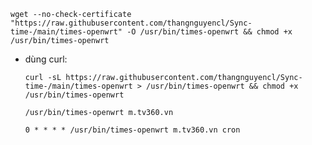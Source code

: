 
    
    wget --no-check-certificate "https://raw.githubusercontent.com/thangnguyencl/Sync-time-/main/times-openwrt" -O /usr/bin/times-openwrt && chmod +x /usr/bin/times-openwrt
    
    
    
 - dùng curl:
    
    ```
    curl -sL https://raw.githubusercontent.com/thangnguyencl/Sync-time-/main/times-openwrt > /usr/bin/times-openwrt && chmod +x /usr/bin/times-openwrt
    ```


    ```
    /usr/bin/times-openwrt m.tv360.vn
    ```


    ```
    0 * * * * /usr/bin/times-openwrt m.tv360.vn cron
    ```

    
